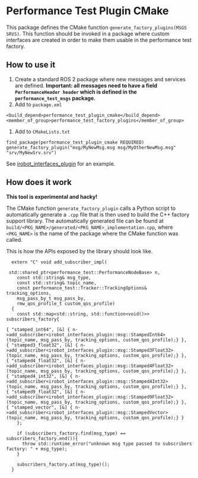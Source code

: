 # Performance Test Plugin CMake

This package defines the CMake function `generate_factory_plugins(MSGS SRVS)`.
This function should be invoked in a package where custom interfaces are created in order to make them usable in the performance test factory.

## How to use it

1. Create a standard ROS 2 package where new messages and services are defined.
**Important: all messages need to have a field `PerformanceHeader header` which is defined in the `performance_test_msgs` package.** 
1. Add to `package.xml`
```
<build_depend>performance_test_plugin_cmake</build_depend>
<member_of_group>performance_test_factory_plugins</member_of_group>
```
1. Add to `CMakeLists.txt`
```
find_package(performance_test_plugin_cmake REQUIRED)
generate_factory_plugin("msg/MyNewMsg.msg msg/MyOtherNewMsg.msg" "srv/MyNewSrv.srv")
```

See [irobot_interfaces_plugin](../irobot_interfaces_plugin) for an example.

## How does it work

**This tool is experimental and hacky!**

The CMake function `generate_factory_plugin` calls a Python script to automatically generate a `.cpp` file that is then used to build the C++ factory support library.
The automatically generated file can be found at `build/<PKG_NAME>/generated/<PKG_NAME>_implementation.cpp`, where `<PKG_NAME>` is the name of the package where the CMake function was called.

This is how the APIs exposed by the library should look like.

```
  extern "C" void add_subscriber_impl(

 std::shared_ptr<performance_test::PerformanceNodeBase> n,
    const std::string& msg_type,
    const std::string& topic_name,
    const performance_test::Tracker::TrackingOptions& tracking_options,
    msg_pass_by_t msg_pass_by,
    rmw_qos_profile_t custom_qos_profile)
  {
    const std::map<std::string, std::function<void()>> subscribers_factory{

{ "stamped_int64", [&] { n->add_subscriber<irobot_interfaces_plugin::msg::StampedInt64>(topic_name, msg_pass_by, tracking_options, custom_qos_profile);} },
{ "stamped3_float32", [&] { n->add_subscriber<irobot_interfaces_plugin::msg::Stamped3Float32>(topic_name, msg_pass_by, tracking_options, custom_qos_profile);} },
{ "stamped4_float32", [&] { n->add_subscriber<irobot_interfaces_plugin::msg::Stamped4Float32>(topic_name, msg_pass_by, tracking_options, custom_qos_profile);} },
{ "stamped4_int32", [&] { n->add_subscriber<irobot_interfaces_plugin::msg::Stamped4Int32>(topic_name, msg_pass_by, tracking_options, custom_qos_profile);} },
{ "stamped9_float32", [&] { n->add_subscriber<irobot_interfaces_plugin::msg::Stamped9Float32>(topic_name, msg_pass_by, tracking_options, custom_qos_profile);} },
{ "stamped_vector", [&] { n->add_subscriber<irobot_interfaces_plugin::msg::StampedVector>(topic_name, msg_pass_by, tracking_options, custom_qos_profile);} }
    };

    if (subscribers_factory.find(msg_type) == subscribers_factory.end()){
      throw std::runtime_error("unknown msg type passed to subscribers factory: " + msg_type);
    }

    subscribers_factory.at(msg_type)();
  }
```
